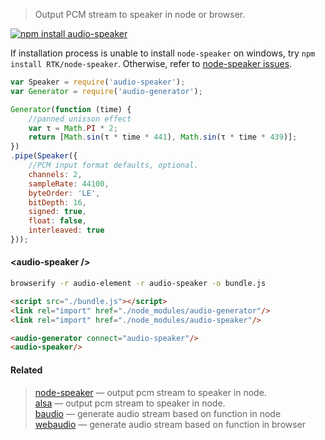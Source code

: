 > Output PCM stream to speaker in node or browser.

[![npm install audio-speaker](https://nodei.co/npm/audio-speaker.png?mini=true)](https://npmjs.org/package/audio-speaker/)

If installation process is unable to install `node-speaker` on windows, try `npm install RTK/node-speaker`. Otherwise, refer to [node-speaker issues](https://github.com/TooTallNate/node-speaker/issues).

```js
var Speaker = require('audio-speaker');
var Generator = require('audio-generator');

Generator(function (time) {
	//panned unisson effect
	var τ = Math.PI * 2;
	return [Math.sin(τ * time * 441), Math.sin(τ * time * 439)];
})
.pipe(Speaker({
	//PCM input format defaults, optional.
	channels: 2,
	sampleRate: 44100,
	byteOrder: 'LE',
	bitDepth: 16,
	signed: true,
	float: false,
	interleaved: true
}));
```

#### &lt;audio-speaker /&gt;

```sh
browserify -r audio-element -r audio-speaker -o bundle.js
```

```html
<script src="./bundle.js"></script>
<link rel="import" href="./node_modules/audio-generator"/>
<link rel="import" href="./node_modules/audio-speaker"/>

<audio-generator connect="audio-speaker"/>
<audio-speaker/>
```


#### Related

> [node-speaker](http://npmjs.org/package/speaker) — output pcm stream to speaker in node.<br/>
> [alsa](http://npmjs.org/package/alsa) — output pcm stream to speaker in node.<br/>
> [baudio](http://npmjs.org/package/baudio) — generate audio stream based on function in node<br/>
> [webaudio](http://npmjs.org/package/webaudio) — generate audio stream based on function in browser